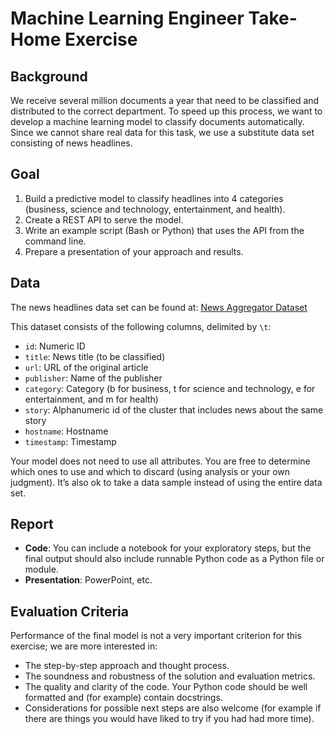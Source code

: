 # Machine Learning Engineer Take-Home Exercise

## Background
We receive several million documents a year that need to be classified and distributed to the correct department. To speed up this process, we want to develop a machine learning model to classify documents automatically. Since we cannot share real data for this task, we use a substitute data set consisting of news headlines.

## Goal
1. Build a predictive model to classify headlines into 4 categories (business, science and technology, entertainment, and health).
2. Create a REST API to serve the model.
3. Write an example script (Bash or Python) that uses the API from the command line.
4. Prepare a presentation of your approach and results.

## Data
The news headlines data set can be found at: [News Aggregator Dataset](https://archive.ics.uci.edu/ml/machine-learning-databases/00359/NewsAggregatorDataset.zip)

This dataset consists of the following columns, delimited by `\t`:
- `id`: Numeric ID
- `title`: News title (to be classified)
- `url`: URL of the original article
- `publisher`: Name of the publisher
- `category`: Category (b for business, t for science and technology, e for entertainment, and m for health)
- `story`: Alphanumeric id of the cluster that includes news about the same story
- `hostname`: Hostname
- `timestamp`: Timestamp

Your model does not need to use all attributes. You are free to determine which ones to use and which to discard (using analysis or your own judgment). It’s also ok to take a data sample instead of using the entire data set.

## Report
- **Code**: You can include a notebook for your exploratory steps, but the final output should also include runnable Python code as a Python file or module.
- **Presentation**: PowerPoint, etc.

## Evaluation Criteria
Performance of the final model is not a very important criterion for this exercise; we are more interested in:
- The step-by-step approach and thought process.
- The soundness and robustness of the solution and evaluation metrics.
- The quality and clarity of the code. Your Python code should be well formatted and (for example) contain docstrings.
- Considerations for possible next steps are also welcome (for example if there are things you would have liked to try if you had had more time).